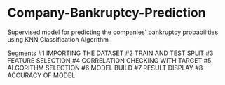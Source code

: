 # Company-Bankruptcy-Prediction
Supervised model for predicting the companies’ bankruptcy probabilities using KNN Classification Algorithm

Segments
#1 IMPORTING THE DATASET
#2 TRAIN AND TEST SPLIT
#3 FEATURE SELECTION
#4 CORRELATION CHECKING WITH TARGET 
#5 ALGORITHM SELECTION
#6 MODEL BUILD
#7 RESULT DISPLAY
#8 ACCURACY OF MODEL

